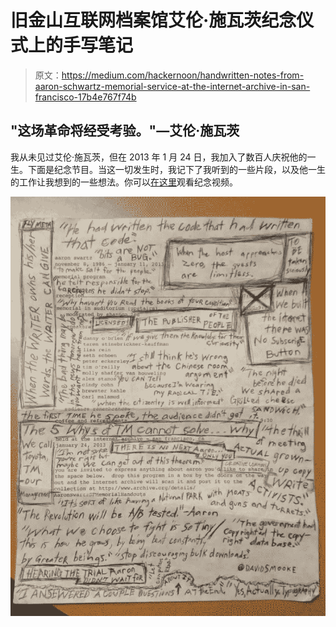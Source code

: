 # 旧金山互联网档案馆艾伦·施瓦茨纪念仪式上的手写笔记

> 原文：<https://medium.com/hackernoon/handwritten-notes-from-aaron-schwartz-memorial-service-at-the-internet-archive-in-san-francisco-17b4e767f74b>

## "这场革命将经受考验。"—艾伦·施瓦茨

我从未见过艾伦·施瓦茨，但在 2013 年 1 月 24 日，我加入了数百人庆祝他的一生。下面是纪念节目。当这一切发生时，我记下了我听到的一些片段，以及他一生的工作让我想到的一些想法。你可以[在这里](https://l.facebook.com/l.php?u=http%3A%2F%2Fwww.youtube.com%2Fwatch%3Fv%3Dx3Fz1V3LZtw&h=ATOgasAh7Cm_TjzQIdw0loausP_W965n2FAnveKn8m-WXca1KRdNVvbD1hMz13xGCiza3bpY-kN2kv015b-QkJsXc7Ug_GDZjoSBk3M1tvovr-va1x6WkIRDKFkE8OW4NHVX7L60qgUKQ8Y)观看纪念视频。

![](img/3474befdb2257c1533a7736c1b1f5da8.png)